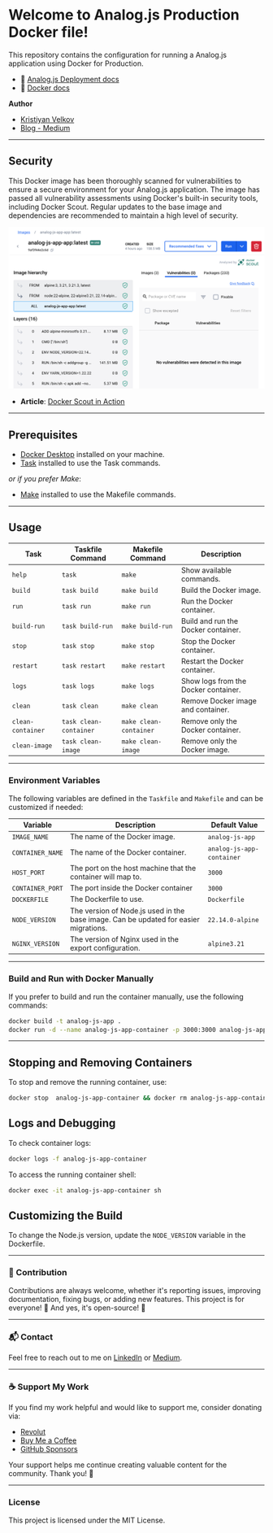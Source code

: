 # Welcome to Analog.js Production Docker file!

This repository contains the configuration for running a Analog.js application using Docker for Production.

- 📖 [Analog.js Deployment docs](https://analogjs.org/docs/features/deployment/overview)
- 📖 [Docker docs](https://docs.docker.com/)

**Author**

- [Kristiyan Velkov](https://www.linkedin.com/in/kristiyan-velkov-763130b3/)
- [Blog - Medium](https://medium.com/@kristiyanvelkov)

---

## Security

This Docker image has been thoroughly scanned for vulnerabilities to ensure a secure environment for your Analog.js application. The image has passed all vulnerability assessments using Docker's built-in security tools, including Docker Scout. Regular updates to the base image and dependencies are recommended to maintain a high level of security.

<div align="center">
  <img src="../images/analog-js-security.png" alt="Docker Scout check" />
</div>

- **Article**: [Docker Scout in Action](https://levelup.gitconnected.com/docker-scout-in-action-63e7c812532a?sk=120903755538c5065585d458d5e1eaa8)

---

## Prerequisites

- [Docker Desktop](https://www.docker.com/products/docker-desktop/) installed on your machine.
- [Task](https://taskfile.dev/installation/) installed to use the Task commands.

_or if you prefer Make_:

- [Make](<https://en.wikipedia.org/wiki/Make_(software)>) installed to use the Makefile commands.

---

## Usage

| Task              | Taskfile Command       | Makefile Command       | Description                          |
| ----------------- | ---------------------- | ---------------------- | ------------------------------------ |
| `help`            | `task`                 | `make`                 | Show available commands.             |
| `build`           | `task build`           | `make build`           | Build the Docker image.              |
| `run`             | `task run`             | `make run`             | Run the Docker container.            |
| `build-run`       | `task build-run`       | `make build-run`       | Build and run the Docker container.  |
| `stop`            | `task stop`            | `make stop`            | Stop the Docker container.           |
| `restart`         | `task restart`         | `make restart`         | Restart the Docker container.        |
| `logs`            | `task logs`            | `make logs`            | Show logs from the Docker container. |
| `clean`           | `task clean`           | `make clean`           | Remove Docker image and container.   |
| `clean-container` | `task clean-container` | `make clean-container` | Remove only the Docker container.    |
| `clean-image`     | `task clean-image`     | `make clean-image`     | Remove only the Docker image.        |

---

### Environment Variables

The following variables are defined in the `Taskfile` and `Makefile` and can be customized if needed:

| Variable         | Description                                                                          | Default Value             |
| ---------------- | ------------------------------------------------------------------------------------ | ------------------------- |
| `IMAGE_NAME`     | The name of the Docker image.                                                        | `analog-js-app`           |
| `CONTAINER_NAME` | The name of the Docker container.                                                    | `analog-js-app-container` |
| `HOST_PORT`      | The port on the host machine that the container will map to.                         | `3000`                    |
| `CONTAINER_PORT` | The port inside the Docker container                                                 | `3000`                    |
| `DOCKERFILE`     | The Dockerfile to use.                                                               | `Dockerfile`              |
| `NODE_VERSION`   | The version of Node.js used in the base image. Can be updated for easier migrations. | `22.14.0-alpine`          |
| `NGINX_VERSION`  | The version of Nginx used in the export configuration.                               | `alpine3.21`              |

---

### Build and Run with Docker Manually

If you prefer to build and run the container manually, use the following commands:

```sh
docker build -t analog-js-app .
docker run -d --name analog-js-app-container -p 3000:3000 analog-js-app
```

---

## Stopping and Removing Containers

To stop and remove the running container, use:

```sh
docker stop  analog-js-app-container && docker rm analog-js-app-container
```

## Logs and Debugging

To check container logs:

```sh
docker logs -f analog-js-app-container
```

To access the running container shell:

```sh
docker exec -it analog-js-app-container sh
```

## Customizing the Build

To change the Node.js version, update the `NODE_VERSION` variable in the Dockerfile.

---

### 📌 Contribution

Contributions are always welcome, whether it's reporting issues, improving documentation, fixing bugs, or adding new features. This project is for everyone! 💙
And yes, it's open-source! 🎉

---

### 📬 Contact

Feel free to reach out to me on [LinkedIn](https://www.linkedin.com/in/kristiyan-velkov-763130b3/) or [Medium](https://medium.com/@kristiyanvelkov).

---

### ☕ Support My Work

If you find my work helpful and would like to support me, consider donating via:

- [Revolut](https://revolut.me/kristiyanvelkov)
- [Buy Me a Coffee](https://www.buymeacoffee.com/kristiyanvelkov)
- [GitHub Sponsors](https://github.com/sponsors/kristiyan-velkov)

Your support helps me continue creating valuable content for the community. Thank you! 🚀

---

### License

This project is licensed under the MIT License.
